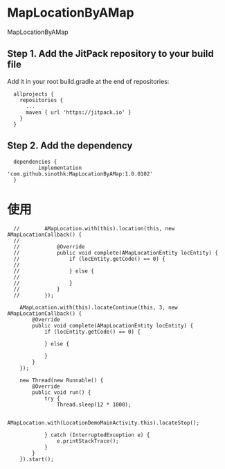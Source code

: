 # MapLocationByAMap
MapLocationByAMap

## Step 1. Add the JitPack repository to your build file
  Add it in your root build.gradle at the end of repositories:
  
      allprojects {
        repositories {
          ...
          maven { url 'https://jitpack.io' }
        }
      }
  
## Step 2. Add the dependency

      dependencies {
              implementation 'com.github.sinothk:MapLocationByAMap:1.0.0102'
      }
      
      
 # 使用   
 
      //        AMapLocation.with(this).location(this, new AMapLocationCallback() {
      //
      //            @Override
      //            public void complete(AMapLocationEntity locEntity) {
      //                if (locEntity.getCode() == 0) {
      //
      //                } else {
      //
      //                }
      //            }
      //        });

        AMapLocation.with(this).locateContinue(this, 3, new AMapLocationCallback() {
            @Override
            public void complete(AMapLocationEntity locEntity) {
                if (locEntity.getCode() == 0) {

                } else {

                }
            }
        });

        new Thread(new Runnable() {
            @Override
            public void run() {
                try {
                    Thread.sleep(12 * 1000);

                    AMapLocation.with(LocationDemoMainActivity.this).locateStop();

                } catch (InterruptedException e) {
                    e.printStackTrace();
                }
            }
        }).start();
